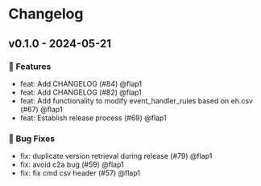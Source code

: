 # Changelog

## v0.1.0 - 2024-05-21

### 💎 Features

* feat: Add CHANGELOG (#84) @flap1
* feat: Add CHANGELOG (#82) @flap1
* feat: Add functionality to modify event_handler_rules based on eh.csv (#67) @flap1
* feat: Establish release process (#69) @flap1

### 🐛 Bug Fixes

* fix: duplicate version retrieval during release (#79) @flap1
* fix: avoid c2a bug (#59) @flap1
* fix: fix cmd csv header (#57) @flap1
